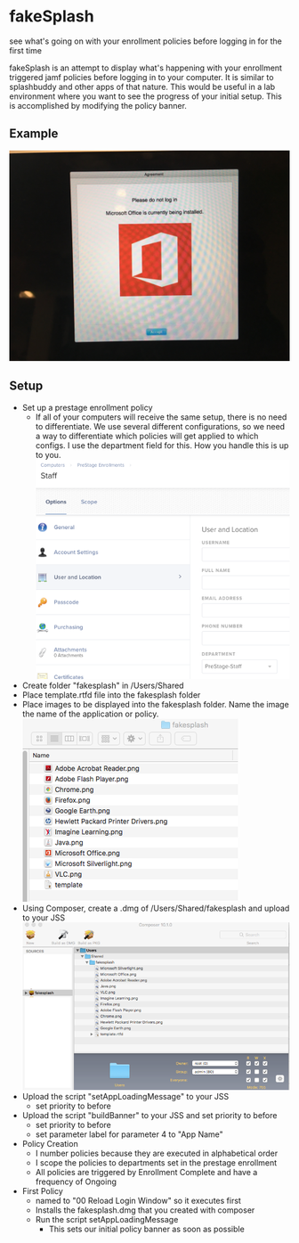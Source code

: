 # fakeSplash
see what's going on with your enrollment policies before logging in for the first time

fakeSplash is an attempt to display what's happening with your enrollment triggered jamf policies before logging in to your computer. It is similar to splashbuddy and other apps of that nature. This would be useful in a lab environment where you want to see the progress of your initial setup. This is accomplished by modifying the policy banner.

## Example
![Office](images/Office.jpg)

## Setup
- Set up a prestage enrollment policy 
  - If all of your computers will receive the same setup, there is no need to differentiate. We use several different configurations, so we need a way to differentiate which policies will get applied to which configs. I use the department field for this. How you handle this is up to you. ![department](images/department.png)
- Create folder "fakesplash" in /Users/Shared
- Place template.rtfd file into the fakesplash folder
- Place images to be displayed into the fakesplash folder. Name the image the name of the application or policy. ![apps](images/apps.png)
- Using Composer, create a .dmg of /Users/Shared/fakesplash and upload to your JSS ![composer](images/composer.png)
- Upload the script "setAppLoadingMessage" to your JSS 
  - set priority to before
- Upload the script "buildBanner" to your JSS and set priority to before
  - set priority to before
  - set parameter label for parameter 4 to "App Name" 
- Policy Creation
  - I number policies because they are executed in alphabetical order
  - I scope the policies to departments set in the prestage enrollment
  - All policies are triggered by Enrollment Complete and have a frequency of Ongoing
- First Policy
  - named to "00 Reload Login Window" so it executes first
  - Installs the fakesplash.dmg that you created with composer
  - Run the script setAppLoadingMessage 
    - This sets our initial policy banner as soon as possible
    

